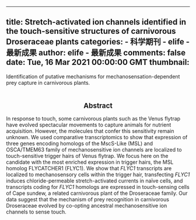 
---
title: Stretch-activated ion channels identified in the touch-sensitive structures of carnivorous Droseraceae plants
categories: 
    - 科学期刊
    - elife - 最新成果
author: elife - 最新成果
comments: false
date: Tue, 16 Mar 2021 00:00:00 GMT
thumbnail: 
---

<div>   
Identification of putative mechanisms for mechanosensation-dependent prey capture in carnivorous plants.
  <br><br><h2 style="font-size: 14pt"><center>Abstract</center></h2>
      <p class="paragraph">In response to touch, some carnivorous plants such as the Venus flytrap have evolved spectacular movements to capture animals for nutrient acquisition. However, the molecules that confer this sensitivity remain unknown. We used comparative transcriptomics to show that expression of three genes encoding homologs of the MscS-Like (MSL) and OSCA/TMEM63 family of mechanosensitive ion channels are localized to touch-sensitive trigger hairs of Venus flytrap. We focus here on the candidate with the most enriched expression in trigger hairs, the MSL homolog FLYCATCHER1 (FLYC1). We show that <i>FLYC1</i> transcripts are localized to mechanosensory cells within the trigger hair, transfecting <i>FLYC1</i> induces chloride-permeable stretch-activated currents in naïve cells, and transcripts coding for <i>FLYC1</i> homologs are expressed in touch-sensing cells of Cape sundew, a related carnivorous plant of the Droseraceae family. Our data suggest that the mechanism of prey recognition in carnivorous Droseraceae evolved by co-opting ancestral mechanosensitive ion channels to sense touch.</p>




    
</div>
            